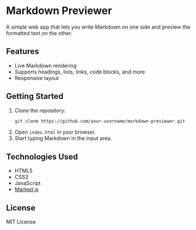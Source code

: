 # Markdown Previewer

A simple web app that lets you write Markdown on one side and preview the formatted text on the other.

## Features
- Live Markdown rendering
- Supports headings, lists, links, code blocks, and more
- Responsive layout

## Getting Started
1. Clone the repository:
   ```bash
   git clone https://github.com/your-username/markdown-previewer.git
   ```
2. Open `index.html` in your browser.
3. Start typing Markdown in the input area.

## Technologies Used
- HTML5
- CSS3
- JavaScript
- [Marked.js](https://github.com/markedjs/marked)

## License
MIT License
